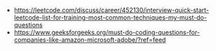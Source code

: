 - https://leetcode.com/discuss/career/452130/interview-quick-start-leetcode-list-for-training-most-common-techniques-my-must-do-questions
- https://www.geeksforgeeks.org/must-do-coding-questions-for-companies-like-amazon-microsoft-adobe/?ref=feed
